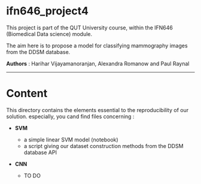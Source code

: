 # ifn646_project4

This project is part of the QUT University course, within the IFN646 (Biomedical Data science) module. 

The aim here is to propose a model for classifying mammography images from the DDSM database.

**Authors** : Harihar Vijayamanoranjan, Alexandra Romanow and Paul Raynal

***

# Content 

This directory contains the elements essential to the reproducibility of our solution. especially, you cand find files concerning : 

- **SVM**  
  - a simple linear SVM model (notebook) 
  - a script giving our dataset construction methods from the DDSM database API

- **CNN**
  - TO DO


